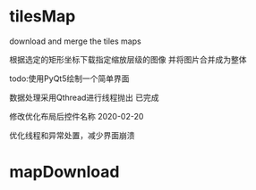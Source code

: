# tilesMap

download and merge the tiles maps

根据选定的矩形坐标下载指定缩放层级的图像
并将图片合并成为整体

todo:使用PyQt5绘制一个简单界面

数据处理采用Qthread进行线程抛出 已完成

修改优化布局后控件名称 2020-02-20

优化线程和异常处置，减少界面崩溃
# mapDownload